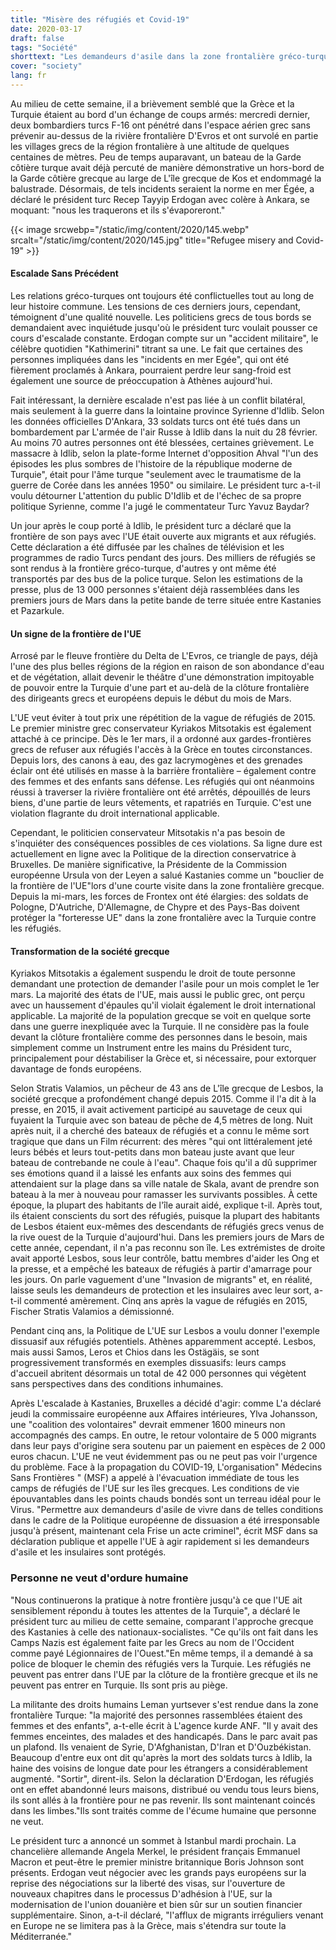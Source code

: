 ```yaml
---
title: "Misère des réfugiés et Covid-19"
date: 2020-03-17
draft: false
tags: "Société"
shorttext: "Les demandeurs d'asile dans la zone frontalière gréco-turque sont traités comme une racaille humaine dont personne ne veut."
cover: "society"
lang: fr
---
```


Au milieu de cette semaine, il a brièvement semblé que la Grèce et la Turquie étaient au bord d'un échange de coups armés: mercredi dernier, deux bombardiers turcs F-16 ont pénétré dans l'espace aérien grec sans prévenir au-dessus de la rivière frontalière D'Evros et ont survolé en partie les villages grecs de la région frontalière à une altitude de quelques centaines de mètres. Peu de temps auparavant, un bateau de la Garde côtière turque avait déjà percuté de manière démonstrative un hors-bord de la Garde côtière grecque au large de L'île grecque de Kos et endommagé la balustrade. Désormais, de tels incidents seraient la norme en mer Égée, a déclaré le président turc Recep Tayyip Erdogan avec colère à Ankara, se moquant: "nous les traquerons et ils s'évaporeront."

{{< image srcwebp="/static/img/content/2020/145.webp" srcalt="/static/img/content/2020/145.jpg" title="Refugee misery and Covid-19" >}}

#### Escalade Sans Précédent

Les relations gréco-turques ont toujours été conflictuelles tout au long de leur histoire commune. Les tensions de ces derniers jours, cependant, témoignent d'une qualité nouvelle. Les politiciens grecs de tous bords se demandaient avec inquiétude jusqu'où le président turc voulait pousser ce cours d'escalade constante. Erdogan compte sur un "accident militaire", le célèbre quotidien "Kathimerini" titrant sa une. Le fait que certaines des personnes impliquées dans les "incidents en mer Egée", qui ont été fièrement proclamés à Ankara, pourraient perdre leur sang-froid est également une source de préoccupation à Athènes aujourd'hui.

Fait intéressant, la dernière escalade n'est pas liée à un conflit bilatéral, mais seulement à la guerre dans la lointaine province Syrienne d'Idlib. Selon les données officielles D'Ankara, 33 soldats turcs ont été tués dans un bombardement par L'armée de l'air Russe à Idlib dans la nuit du 28 février. Au moins 70 autres personnes ont été blessées, certaines grièvement. Le massacre à Idlib, selon la plate-forme Internet d'opposition Ahval "l'un des épisodes les plus sombres de l'histoire de la république moderne de Turquie", était pour l'âme turque "seulement avec le traumatisme de la guerre de Corée dans les années 1950" ou similaire. Le président turc a-t-il voulu détourner L'attention du public D'Idlib et de l'échec de sa propre politique Syrienne, comme l'a jugé le commentateur Turc Yavuz Baydar?

Un jour après le coup porté à Idlib, le président turc a déclaré que la frontière de son pays avec l'UE était ouverte aux migrants et aux réfugiés. Cette déclaration a été diffusée par les chaînes de télévision et les programmes de radio Turcs pendant des jours. Des milliers de réfugiés se sont rendus à la frontière gréco-turque, d'autres y ont même été transportés par des bus de la police turque. Selon les estimations de la presse, plus de 13 000 personnes s'étaient déjà rassemblées dans les premiers jours de Mars dans la petite bande de terre située entre Kastanies et Pazarkule.

#### Un signe de la frontière de l'UE

Arrosé par le fleuve frontière du Delta de L'Evros, ce triangle de pays, déjà l'une des plus belles régions de la région en raison de son abondance d'eau et de végétation, allait devenir le théâtre d'une démonstration impitoyable de pouvoir entre la Turquie d'une part et au-delà de la clôture frontalière des dirigeants grecs et européens depuis le début du mois de Mars.

L'UE veut éviter à tout prix une répétition de la vague de réfugiés de 2015. Le premier ministre grec conservateur Kyriakos Mitsotakis est également attaché à ce principe. Dès le 1er mars, il a ordonné aux gardes-frontières grecs de refuser aux réfugiés l'accès à la Grèce en toutes circonstances. Depuis lors, des canons à eau, des gaz lacrymogènes et des grenades éclair ont été utilisés en masse à la barrière frontalière – également contre des femmes et des enfants sans défense. Les réfugiés qui ont néanmoins réussi à traverser la rivière frontalière ont été arrêtés, dépouillés de leurs biens, d'une partie de leurs vêtements, et rapatriés en Turquie. C'est une violation flagrante du droit international applicable.

Cependant, le politicien conservateur Mitsotakis n'a pas besoin de s'inquiéter des conséquences possibles de ces violations. Sa ligne dure est actuellement en ligne avec la Politique de la direction conservatrice à Bruxelles. De manière significative, la Présidente de la Commission européenne Ursula von der Leyen a salué Kastanies comme un "bouclier de la frontière de l'UE"lors d'une courte visite dans la zone frontalière grecque. Depuis la mi-mars, les forces de Frontex ont été élargies: des soldats de Pologne, D'Autriche, D'Allemagne, de Chypre et des Pays-Bas doivent protéger la "forteresse UE" dans la zone frontalière avec la Turquie contre les réfugiés.

#### Transformation de la société grecque

Kyriakos Mitsotakis a également suspendu le droit de toute personne demandant une protection de demander l'asile pour un mois complet le 1er mars. La majorité des états de l'UE, mais aussi le public grec, ont perçu avec un haussement d'épaules qu'il violait également le droit international applicable. La majorité de la population grecque se voit en quelque sorte dans une guerre inexpliquée avec la Turquie. Il ne considère pas la foule devant la clôture frontalière comme des personnes dans le besoin, mais simplement comme un Instrument entre les mains du Président turc, principalement pour déstabiliser la Grèce et, si nécessaire, pour extorquer davantage de fonds européens.

Selon Stratis Valamios, un pêcheur de 43 ans de L'île grecque de Lesbos, la société grecque a profondément changé depuis 2015. Comme il l'a dit à la presse, en 2015, il avait activement participé au sauvetage de ceux qui fuyaient la Turquie avec son bateau de pêche de 4,5 mètres de long. Nuit après nuit, il a cherché des bateaux de réfugiés et a connu le même sort tragique que dans un Film récurrent: des mères "qui ont littéralement jeté leurs bébés et leurs tout-petits dans mon bateau juste avant que leur bateau de contrebande ne coule à l'eau". Chaque fois qu'il a dû supprimer ses émotions quand il a laissé les enfants aux soins des femmes qui attendaient sur la plage dans sa ville natale de Skala, avant de prendre son bateau à la mer à nouveau pour ramasser les survivants possibles. À cette époque, la plupart des habitants de l'île aurait aidé, explique t-il. Après tout, ils étaient conscients du sort des réfugiés, puisque la plupart des habitants de Lesbos étaient eux-mêmes des descendants de réfugiés grecs venus de la rive ouest de la Turquie d'aujourd'hui. Dans les premiers jours de Mars de cette année, cependant, il n'a pas reconnu son île. Les extrémistes de droite avait apporté Lesbos, sous leur contrôle, battu membres d'aider les Ong et la presse, et a empêché les bateaux de réfugiés à partir d'amarrage pour les jours. On parle vaguement d'une "Invasion de migrants" et, en réalité, laisse seuls les demandeurs de protection et les insulaires avec leur sort, a-t-il commenté amèrement. Cinq ans après la vague de réfugiés en 2015, Fischer Stratis Valamios a démissionné.

Pendant cinq ans, la Politique de L'UE sur Lesbos a voulu donner l'exemple dissuasif aux réfugiés potentiels. Athènes apparemment accepté. Lesbos, mais aussi Samos, Leros et Chios dans les Ostägäis, se sont progressivement transformés en exemples dissuasifs: leurs camps d'accueil abritent désormais un total de 42 000 personnes qui végètent sans perspectives dans des conditions inhumaines.

Après L'escalade à Kastanies, Bruxelles a décidé d'agir: comme L'a déclaré jeudi la commissaire européenne aux Affaires intérieures, Ylva Johansson, une "coalition des volontaires" devrait emmener 1600 mineurs non accompagnés des camps. En outre, le retour volontaire de 5 000 migrants dans leur pays d'origine sera soutenu par un paiement en espèces de 2 000 euros chacun. L'UE ne veut évidemment pas ou ne peut pas voir l'urgence du problème. Face à la propagation du COVID-19, L'organisation" Médecins Sans Frontières " (MSF) a appelé à l'évacuation immédiate de tous les camps de réfugiés de l'UE sur les îles grecques. Les conditions de vie épouvantables dans les points chauds bondés sont un terreau idéal pour le Virus. "Permettre aux demandeurs d'asile de vivre dans de telles conditions dans le cadre de la Politique européenne de dissuasion a été irresponsable jusqu'à présent, maintenant cela Frise un acte criminel", écrit MSF dans sa déclaration publique et appelle l'UE à agir rapidement si les demandeurs d'asile et les insulaires sont protégés.

### Personne ne veut d'ordure humaine

"Nous continuerons la pratique à notre frontière jusqu'à ce que l'UE ait sensiblement répondu à toutes les attentes de la Turquie", a déclaré le président turc au milieu de cette semaine, comparant l'approche grecque des Kastanies à celle des nationaux-socialistes. "Ce qu'ils ont fait dans les Camps Nazis est également faite par les Grecs au nom de l'Occident comme payé Légionnaires de l'Ouest."En même temps, il a demandé à sa police de bloquer le chemin des réfugiés vers la Turquie. Les réfugiés ne peuvent pas entrer dans l'UE par la clôture de la frontière grecque et ils ne peuvent pas entrer en Turquie. Ils sont pris au piège.

La militante des droits humains Leman yurtsever s'est rendue dans la zone frontalière Turque: "la majorité des personnes rassemblées étaient des femmes et des enfants", a-t-elle écrit à L'agence kurde ANF. "Il y avait des femmes enceintes, des malades et des handicapés. Dans le parc avait pas un plafond. Ils venaient de Syrie, D'Afghanistan, D'Iran et D'Ouzbékistan. Beaucoup d'entre eux ont dit qu'après la mort des soldats turcs à Idlib, la haine des voisins de longue date pour les étrangers a considérablement augmenté. "Sortir", dirent-ils. Selon la déclaration D'Erdogan, les réfugiés ont en effet abandonné leurs maisons, distribué ou vendu tous leurs biens, ils sont allés à la frontière pour ne pas revenir. Ils sont maintenant coincés dans les limbes."Ils sont traités comme de l'écume humaine que personne ne veut.

Le président turc a annoncé un sommet à Istanbul mardi prochain. La chancelière allemande Angela Merkel, le président français Emmanuel Macron et peut-être le premier ministre britannique Boris Johnson sont présents. Erdogan veut négocier avec les grands pays européens sur la reprise des négociations sur la liberté des visas, sur l'ouverture de nouveaux chapitres dans le processus D'adhésion à l'UE, sur la modernisation de l'union douanière et bien sûr sur un soutien financier supplémentaire. Sinon, a-t-il déclaré, "l'afflux de migrants irréguliers venant en Europe ne se limitera pas à la Grèce, mais s'étendra sur toute la Méditerranée."

